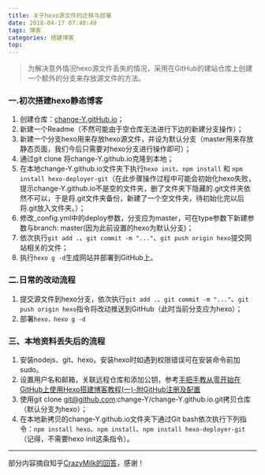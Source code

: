 ```yaml
---
title: 关于hexo源文件的迁移与部署
date: 2018-04-17 07:40:49
tags: 博客
categories: 搭建博客
top:
---
```


> 为解决意外情况hexo源文件丢失的情况，采用在GitHub的建站仓库上创建一个额外的分支来存放源文件的方法。


### 一.初次搭建hexo静态博客
1. 创建仓库：[change-Y.gitHub.io](https://change-Y.gitHub.io)；
2. 新建一个Readme（不然可能由于空仓库无法进行下边的新建分支操作）；
3. 新建一个分支hexo用来存放hexo源文件，并设为默认分支（master用来存放静态页面，我们今后只需要对hexo分支进行操作即可）；
4. 通过git clone 将change-Y.github.io克隆到本地；
5. 在本地change-Y.github.io文件夹下执行`hexo init`、`npm install` 和 `npm install hexo-deployer-git`（在此步骤操作过程中可能会初始化hexo失败，提示change-Y.github.io不是空的文件夹，删了文件夹下隐藏的.git文件夹依然不可以，于是将.git文件夹备份，新建了一个空文件夹，待初始化完以后将.git放入文件夹。）；
6. 修改_config.yml中的deploy参数，分支应为master，可在type参数下新建参数与branch: master(因为此前设置的hexo为默认分支)；
7. 依次执行`git add .`、`git commit -m "..."`、`git push origin hexo`提交网站相关的文件；
8. 执行`hexo g -d`生成网站并部署到GitHub上。

### 二.日常的改动流程
1. 提交源文件到hexo分支，依次执行`git add .`、`git commit -m "..."`、`git push origin hexo`指令将改动推送到GitHub（此时当前分支应为hexo）；
2. 部署`hexo，hexo g -d`

### 三、本地资料丢失后的流程

1. 安装nodejs、git、hexo。安装hexo时如遇到权限错误可在安装命令前加sudo。
2. 设置用户名和邮箱，关联远程仓库和添加公钥，参考[手把手教从零开始在GitHub上使用Hexo搭建博客教程(一)-附GitHub注册及配置](https://www.jianshu.com/p/f4cc5866946b)
2. 使用git clone git@github.com:change-Y/change-Y.github.io.git拷贝仓库（默认分支为hexo）；
3. 在本地新拷贝的change-Y.github.io文件夹下通过Git bash依次执行下列指令：`npm install hexo`、`npm install`、`npm install hexo-deployer-git`（记得，不需要hexo init这条指令）。

-----
部分内容摘自知乎[CrazyMilk的回答](https://www.zhihu.com/question/21193762)，感谢！
